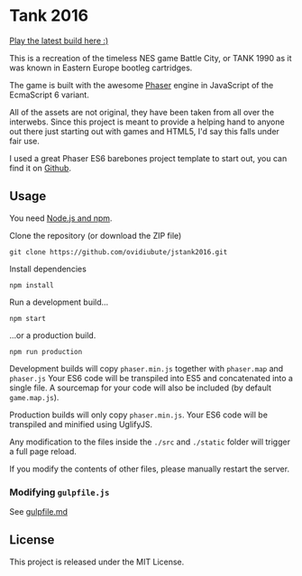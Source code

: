 # Tank 2016

[Play the latest build here :)](https://s3.eu-central-1.amazonaws.com/ovi-projects/jstank2016/latest/index.html)

This is a recreation of the timeless NES game Battle City, or TANK 1990 as it was known in Eastern Europe bootleg cartridges.

The game is built with the awesome [Phaser](http://phaser.io/) engine in JavaScript of the EcmaScript 6 variant.

All of the assets are not original, they have been taken from all over the interwebs. Since this project is meant to
provide a helping hand to anyone out there just starting out with games and HTML5, I'd say this falls under fair use.

I used a great Phaser ES6 barebones project template to start out, you can find it on [Github](https://github.com/belohlavek/phaser-es6-boilerplate).

## Usage

You need [Node.js and npm](https://nodejs.org/).

Clone the repository (or download the ZIP file)

`git clone https://github.com/ovidiubute/jstank2016.git`

Install dependencies

`npm install`

Run a development build...

`npm start`

...or a production build.

`npm run production`

Development builds will copy `phaser.min.js` together with `phaser.map` and `phaser.js`
Your ES6 code will be transpiled into ES5 and concatenated into a single file.
A sourcemap for your code will also be included (by default `game.map.js`).

Production builds will only copy `phaser.min.js`. Your ES6 code will be transpiled and
minified using UglifyJS.

Any modification to the files inside the `./src` and `./static` folder will trigger a full page reload.

If you modify the contents of other files, please manually restart the server.

### Modifying `gulpfile.js`

See [gulpfile.md](https://github.com/ovidiubute/jstank2016/blob/master/gulpfile.md)

## License

This project is released under the MIT License.

